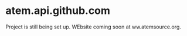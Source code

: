 atem.api.github.com
===================

Project is still being set up. WEbsite coming soon at ww.atemsource.org.

